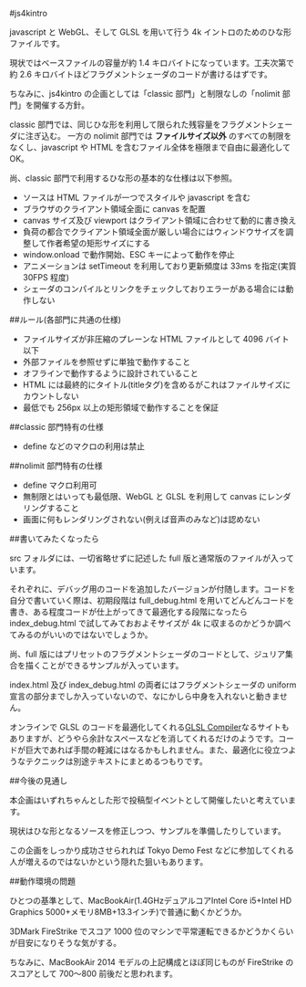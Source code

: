 #js4kintro

javascript と WebGL、そして GLSL を用いて行う 4k イントロのためのひな形ファイルです。

現状ではベースファイルの容量が約 1.4 キロバイトになっています。工夫次第で約 2.6 キロバイトほどフラグメントシェーダのコードが書けるはずです。

ちなみに、js4kintro の企画としては「classic 部門」と制限なしの「nolimit 部門」を開催する方針。

classic 部門では、同じひな形を利用して限られた残容量をフラグメントシェーダに注ぎ込む。
一方の nolimit 部門では **ファイルサイズ以外** のすべての制限をなくし、javascript や HTML を含むファイル全体を極限まで自由に最適化して OK。

尚、classic 部門で利用するひな形の基本的な仕様は以下参照。

* ソースは HTML ファイルが一つでスタイルや javascript を含む
* ブラウザのクライアント領域全面に canvas を配置
* canvas サイズ及び viewport はクライアント領域に合わせて動的に書き換え
* 負荷の都合でクライアント領域全面が厳しい場合にはウィンドウサイズを調整して作者希望の矩形サイズにする
* window.onload で動作開始、ESC キーによって動作を停止
* アニメーションは setTimeout を利用しており更新頻度は 33ms を指定(実質 30FPS 程度)
* シェーダのコンパイルとリンクをチェックしておりエラーがある場合には動作しない


##ルール(各部門に共通の仕様)

* ファイルサイズが非圧縮のプレーンな HTML ファイルとして 4096 バイト以下
* 外部ファイルを参照せずに単独で動作すること
* オフラインで動作するように設計されていること
* HTML には最終的にタイトル(titleタグ)を含めるがこれはファイルサイズにカウントしない
* 最低でも 256px 以上の矩形領域で動作することを保証


##classic 部門特有の仕様

* define などのマクロの利用は禁止


##nolimit 部門特有の仕様

* define マクロ利用可
* 無制限とはいっても最低限、WebGL と GLSL を利用して canvas にレンダリングすること
* 画面に何もレンダリングされない(例えば音声のみなど)は認めない


##書いてみたくなったら

src フォルダには、一切省略せずに記述した full 版と通常版のファイルが入っています。

それぞれに、デバッグ用のコードを追加したバージョンが付随します。コードを自分で書いていく際は、初期段階は full_debug.html を用いてどんどんコードを書き、ある程度コードが仕上がってきて最適化する段階になったら index_debug.html で試してみておおよそサイズが 4k に収まるのかどうか調べてみるのがいいのではないでしょうか。

尚、full 版にはプリセットのフラグメントシェーダのコードとして、ジュリア集合を描くことができるサンプルが入っています。

index.html 及び index_debug.html の両者にはフラグメントシェーダの uniform 宣言の部分までしか入っていないので、なにかしら中身を入れないと動きません。

オンラインで GLSL のコードを最適化してくれる[GLSL Compiler](http://glslunit.appspot.com/compiler.html)なるサイトもありますが、どうやら余計なスペースなどを消してくれるだけのようです。コードが巨大であれば手間の軽減にはなるかもしれません。また、最適化に役立つようなテクニックは別途テキストにまとめるつもりです。


##今後の見通し

本企画はいずれちゃんとした形で投稿型イベントとして開催したいと考えています。

現状はひな形となるソースを修正しつつ、サンプルを準備したりしています。

この企画をしっかり成功させられれば Tokyo Demo Fest などに参加してくれる人が増えるのではないかという隠れた狙いもあります。


##動作環境の問題

ひとつの基準として、MacBookAir(1.4GHzデュアルコアIntel Core i5+Intel HD Graphics 5000+メモリ8MB+13.3インチ)で普通に動くかどうか。

3DMark FireStrike でスコア 1000 位のマシンで平常運転できるかどうかくらいが目安になりそうな気がする。

ちなみに、MacBookAir 2014 モデルの上記構成とほぼ同じものが FireStrike のスコアとして 700～800 前後だと思われます。
